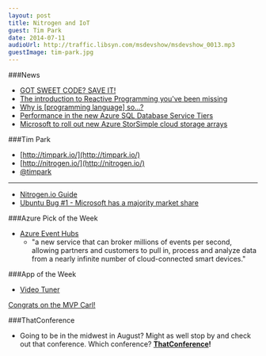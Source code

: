 ```yaml
---
layout: post
title: Nitrogen and IoT
guest: Tim Park
date: 2014-07-11
audioUrl: http://traffic.libsyn.com/msdevshow/msdevshow_0013.mp3
guestImage: tim-park.jpg
---
```



###News
 - [GOT SWEET CODE? SAVE IT!](http://netitude.bc3tech.net/2014/05/09/got-sweet-code-save-it/)
 - [The introduction to Reactive Programming you've been missing](https://gist.github.com/staltz/868e7e9bc2a7b8c1f754) 
 - [Why is [programming language] so...?](http://www.billthelizard.com/2014/01/why-is-programming-language-so.html)
 - [Performance in the new Azure SQL Database Service Tiers](http://blog.azure.com/2014/05/19/performance-in-the-new-azure-sql-database-service-tiers/)
 - [Microsoft to roll out new Azure StorSimple cloud storage arrays](http://www.zdnet.com/microsoft-to-roll-out-new-azure-storsimple-cloud-storage-arrays-7000031407/#ftag=RSS0966a21)

###Tim Park
 - [http://timpark.io/](http://timpark.io/)
 - [http://nitrogen.io/](http://nitrogen.io/)
 - [@timpark](https://twitter.com/timpark)
 ----------
 - [Nitrogen.io Guide](http://nitrogen.io/guides/start/setup.html)
 - [Ubuntu Bug #1 - Microsoft has a majority market share](https://bugs.launchpad.net/ubuntu/+bug/1)

###Azure Pick of the Week
-   [Azure Event Hubs](http://blogs.microsoft.com/blog/2014/07/09/microsoft-delivers-updates-innovations-and-expansions-to-meet-cloud-demand/)
    - "a new service that can broker millions of events per second, allowing partners and customers to pull in, process and analyze data from a nearly infinite number of cloud-connected smart devices."

###App of the Week
 - [Video Tuner](http://www.windowsphone.com/s?appid=30073493-c325-4b82-a395-7f596f000cb6)

[Congrats on the MVP Carl!](http://mvp.wpdevguy.com)

###ThatConference
 - Going to be in the midwest in August? Might as well stop by and check out that conference. Which conference? **[ThatConference](http://ThatConference.com)!**